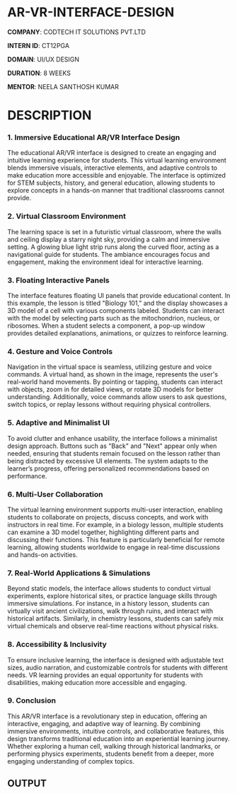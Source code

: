 # AR-VR-INTERFACE-DESIGN
**COMPANY**: CODTECH IT SOLUTIONS PVT.LTD

**INTERN ID**: CT12PGA

**DOMAIN**: UI/UX DESIGN 

**DURATION**: 8 WEEKS

**MENTOR**: NEELA SANTHOSH KUMAR 

# DESCRIPTION 

### 1. Immersive Educational AR/VR Interface Design  
The educational AR/VR interface is designed to create an engaging and intuitive learning experience for students. This virtual learning environment blends immersive visuals, interactive elements, and adaptive controls to make education more accessible and enjoyable. The interface is optimized for STEM subjects, history, and general education, allowing students to explore concepts in a hands-on manner that traditional classrooms cannot provide.  

### 2. Virtual Classroom Environment  
The learning space is set in a futuristic virtual classroom, where the walls and ceiling display a starry night sky, providing a calm and immersive setting. A glowing blue light strip runs along the curved floor, acting as a navigational guide for students. The ambiance encourages focus and engagement, making the environment ideal for interactive learning.  

### 3. Floating Interactive Panels  
The interface features floating UI panels that provide educational content. In this example, the lesson is titled "Biology 101," and the display showcases a 3D model of a cell with various components labeled. Students can interact with the model by selecting parts such as the mitochondrion, nucleus, or ribosomes. When a student selects a component, a pop-up window provides detailed explanations, animations, or quizzes to reinforce learning.  

### 4. Gesture and Voice Controls  
Navigation in the virtual space is seamless, utilizing gesture and voice commands. A virtual hand, as shown in the image, represents the user's real-world hand movements. By pointing or tapping, students can interact with objects, zoom in for detailed views, or rotate 3D models for better understanding. Additionally, voice commands allow users to ask questions, switch topics, or replay lessons without requiring physical controllers.  

### 5. Adaptive and Minimalist UI  
To avoid clutter and enhance usability, the interface follows a minimalist design approach. Buttons such as "Back" and "Next" appear only when needed, ensuring that students remain focused on the lesson rather than being distracted by excessive UI elements. The system adapts to the learner’s progress, offering personalized recommendations based on performance.  

### 6. Multi-User Collaboration  
The virtual learning environment supports multi-user interaction, enabling students to collaborate on projects, discuss concepts, and work with instructors in real time. For example, in a biology lesson, multiple students can examine a 3D model together, highlighting different parts and discussing their functions. This feature is particularly beneficial for remote learning, allowing students worldwide to engage in real-time discussions and hands-on activities.  

### 7. Real-World Applications & Simulations  
Beyond static models, the interface allows students to conduct virtual experiments, explore historical sites, or practice language skills through immersive simulations. For instance, in a history lesson, students can virtually visit ancient civilizations, walk through ruins, and interact with historical artifacts. Similarly, in chemistry lessons, students can safely mix virtual chemicals and observe real-time reactions without physical risks.  

### 8. Accessibility & Inclusivity  
To ensure inclusive learning, the interface is designed with adjustable text sizes, audio narration, and customizable controls for students with different needs. VR learning provides an equal opportunity for students with disabilities, making education more accessible and engaging.  

### 9. Conclusion  
This AR/VR interface is a revolutionary step in education, offering an interactive, engaging, and adaptive way of learning. By combining immersive environments, intuitive controls, and collaborative features, this design transforms traditional education into an experiential learning journey. Whether exploring a human cell, walking through historical landmarks, or performing physics experiments, students benefit from a deeper, more engaging understanding of complex topics.  

## OUTPUT

